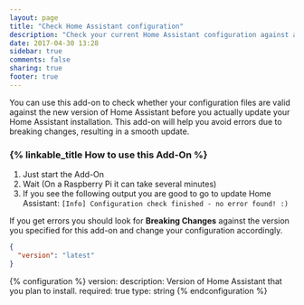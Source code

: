 ```yaml
---
layout: page
title: "Check Home Assistant configuration"
description: "Check your current Home Assistant configuration against a new version."
date: 2017-04-30 13:28
sidebar: true
comments: false
sharing: true
footer: true
---
```


You can use this add-on to check whether your configuration files are valid against the new version of Home Assistant before you actually update your Home Assistant installation. This add-on will help you avoid errors due to breaking changes, resulting in a smooth update.

### {% linkable_title How to use this Add-On %} 

1. Just start the Add-On
2. Wait (On a Raspberry Pi it can take several minutes)
3. If you see the following output you are good to go to update Home Assistant: `[Info] Configuration check finished - no error found! :)`

If you get errors you should look for **Breaking Changes** against the version you specified for this add-on and change your configuration accordingly.

```json
{
  "version": "latest"
}
```

{% configuration %}
version:
  description: Version of Home Assistant that you plan to install.
  required: true
  type: string
{% endconfiguration %}
